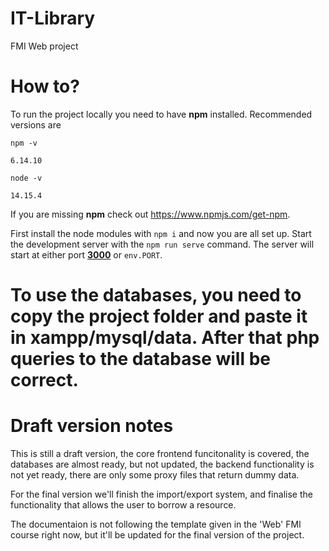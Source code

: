 # IT-Library

FMI Web project

# How to?

To run the project locally you need to have **npm** installed. Recommended versions are

`npm -v`

`6.14.10`

`node -v`

`14.15.4`

If you are missing **npm** check out https://www.npmjs.com/get-npm.

First install the node modules with `npm i` and now you are all set up. Start the development server with the `npm run serve` command. The server will start at either port **[3000](http://localhost:3000/ "localhost:3000")** or `env.PORT`.

# To use the databases, you need to copy the project folder and paste it in xampp/mysql/data. After that php queries to the database will be correct.

# Draft version notes

This is still a draft version, the core frontend funcitonality is covered, the databases are almost ready, but not updated, the backend functionality is not yet ready, there are only some proxy files that return dummy data.

For the final version we'll finish the import/export system, and finalise the functionality that allows the user to borrow a resource.

The documentaion is not following the template given in the 'Web' FMI course right now, but it'll be updated for the final version of the project.
